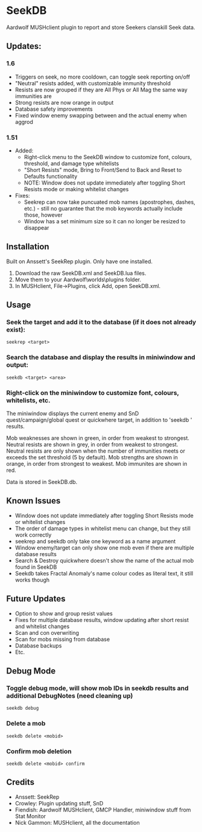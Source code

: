 # SeekDB
Aardwolf MUSHclient plugin to report and store Seekers clanskill Seek data.

## Updates:
### 1.6
- Triggers on seek, no more cooldown, can toggle seek reporting on/off
- "Neutral" resists added, with customizable immunity threshold
- Resists are now grouped if they are All Phys or All Mag the same way immunities are
- Strong resists are now orange in output
- Database safety improvements
- Fixed window enemy swapping between <no target> and the actual enemy when aggrod

### 1.51
- Added:
  - Right-click menu to the SeekDB window to customize font, colours, threshold, and damage type whitelists
  - "Short Resists" mode, Bring to Front/Send to Back and Reset to Defaults functionality
  - NOTE: Window does not update immediately after toggling Short Resists mode or making whitelist changes
- Fixes:
  - Seekrep can now take puncuated mob names (apostrophes, dashes, etc.) - still no guarantee that the mob keywords actually include those, however
  - Window has a set minimum size so it can no longer be resized to disappear

## Installation
Built on Anssett's SeekRep plugin. Only have one installed.
1. Download the raw SeekDB.xml and SeekDB.lua files.
2. Move them to your Aardwolf\worlds\plugins folder.
3. In MUSHclient, File->Plugins, click Add, open SeekDB.xml.

## Usage
### Seek the target and add it to the database (if it does not already exist):
```
seekrep <target>
```
### Search the database and display the results in miniwindow and output:
```
seekdb <target> <area>
```
### Right-click on the miniwindow to customize font, colours, whitelists, etc.

The miniwindow displays the current enemy and SnD quest/campaign/global quest or quickwhere target, in addition to 'seekdb <target> <area>' results.

Mob weaknesses are shown in green, in order from weakest to strongest.
Neutral resists are shown in grey, in order from weakest to strongest. Neutral resists are only shown when the number of immunities meets or exceeds the set threshold (5 by default).
Mob strengths are shown in orange, in order from strongest to weakest.
Mob immunites are shown in red.

Data is stored in SeekDB.db.

## Known Issues
- Window does not update immediately after toggling Short Resists mode or whitelist changes
- The order of damage types in whitelist menu can change, but they still work correctly
- seekrep and seekdb only take one keyword as a name argument
- Window enemy/target can only show one mob even if there are multiple database results
- Search & Destroy quickwhere doesn't show the name of the actual mob found in SeekDB
- Seekdb takes Fractal Anomaly's name colour codes as literal text, it still works though

## Future Updates
- Option to show and group resist values
- Fixes for multiple database results, window updating after short resist and whitelist changes
- Scan and con overwriting
- Scan for mobs missing from database
- Database backups
- Etc.

## Debug Mode
### Toggle debug mode, will show mob IDs in seekdb results and additional DebugNotes (need cleaning up)
```
seekdb debug
```
### Delete a mob
```
seekdb delete <mobid>
```

### Confirm mob deletion
```
seekdb delete <mobid> confirm
```

## Credits
- Anssett: SeekRep 
- Crowley: Plugin updating stuff, SnD
- Fiendish: Aardwolf MUSHclient, GMCP Handler,  miniwindow stuff from Stat Monitor
- Nick Gammon: MUSHclient, all the documentation
